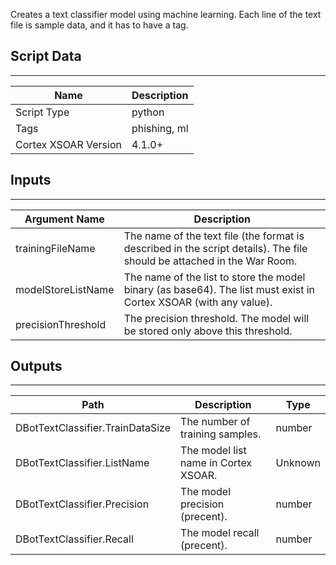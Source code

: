 Creates a text classifier model using machine learning.
Each line of the text file is sample data, and it has to have a tag.

## Script Data
---

| **Name** | **Description** |
| --- | --- |
| Script Type | python |
| Tags | phishing, ml |
| Cortex XSOAR Version | 4.1.0+ |

## Inputs
---

| **Argument Name** | **Description** |
| --- | --- |
| trainingFileName | The name of the text file (the format is described in the script details). The file should be attached in the War Room. |
| modelStoreListName | The name of the list to store the model binary (as base64). The list must exist in Cortex XSOAR (with any value). |
| precisionThreshold | The precision threshold. The model will be stored only above this threshold. |

## Outputs
---

| **Path** | **Description** | **Type** |
| --- | --- | --- |
| DBotTextClassifier.TrainDataSize | The number of training samples. | number |
| DBotTextClassifier.ListName | The model list name in Cortex XSOAR. | Unknown |
| DBotTextClassifier.Precision | The model precision (precent). | number |
| DBotTextClassifier.Recall | The model recall (precent). | number |
